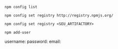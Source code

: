 
```
npm config list
```

```
npm config set registry http://registry.npmjs.org/
```

```
npm config set registry <SEU_ARTIFACTORY>
```

```
npm add-user
```
username: <USER>
password: <PASSWORD>
email: <EMAIL>
